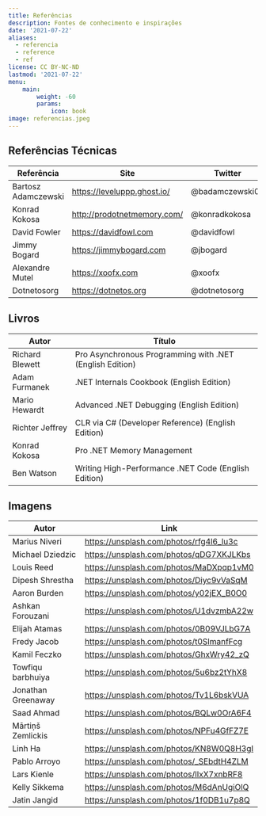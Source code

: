 ```yaml
---
title: Referências
description: Fontes de conhecimento e inspirações
date: '2021-07-22'
aliases:
  - referencia
  - reference
  - ref
license: CC BY-NC-ND
lastmod: '2021-07-22'
menu:
    main: 
        weight: -60
        params:
            icon: book
image: referencias.jpeg
---
```


## Referências Técnicas
|Referência|Site|Twitter|
|---|---|---|
|Bartosz Adamczewski|https://leveluppp.ghost.io/|@badamczewski01|
|Konrad Kokosa|http://prodotnetmemory.com/|@konradkokosa|
|David Fowler|https://davidfowl.com|@davidfowl|
|Jimmy Bogard|https://jimmybogard.com|@jbogard|
|Alexandre Mutel|https://xoofx.com|@xoofx|
|Dotnetosorg|https://dotnetos.org|@dotnetosorg|

## Livros
|Autor|Título|
|---|---|
|Richard Blewett|Pro Asynchronous Programming with .NET (English Edition)|
|Adam Furmanek|.NET Internals Cookbook (English Edition)|
|Mario Hewardt|Advanced .NET Debugging (English Edition)|
|Richter Jeffrey|CLR via C# (Developer Reference) (English Edition)|
|Konrad Kokosa|Pro .NET Memory Management|
|Ben Watson|Writing High-Performance .NET Code (English Edition)|

## Imagens
|Autor|Link|
|---|---|
|Marius Niveri|https://unsplash.com/photos/rfg4l6_lu3c|
|Michael Dziedzic|https://unsplash.com/photos/qDG7XKJLKbs|
|Louis Reed|https://unsplash.com/photos/MaDXpqp1vM0|
|Dipesh Shrestha|https://unsplash.com/photos/Diyc9vVaSqM|
|Aaron Burden|https://unsplash.com/photos/y02jEX_B0O0|
|Ashkan Forouzani|https://unsplash.com/photos/U1dvzmbA22w|
|Elijah Atamas|https://unsplash.com/photos/0B09VJLbG7A|
|Fredy Jacob|https://unsplash.com/photos/t0SlmanfFcg|
|Kamil Feczko|https://unsplash.com/photos/GhxWry42_zQ|
|Towfiqu barbhuiya|https://unsplash.com/photos/5u6bz2tYhX8|
|Jonathan Greenaway|https://unsplash.com/photos/Tv1L6bskVUA|
|Saad Ahmad|https://unsplash.com/photos/BQLw0OrA6F4|
|Mārtiņš Zemlickis|https://unsplash.com/photos/NPFu4GfFZ7E|
|Linh Ha|https://unsplash.com/photos/KN8W0Q8H3gI|
|Pablo Arroyo|https://unsplash.com/photos/_SEbdtH4ZLM|
|Lars Kienle|https://unsplash.com/photos/IlxX7xnbRF8|
|Kelly Sikkema|https://unsplash.com/photos/M6dAnUgiOlQ|
|Jatin Jangid|https://unsplash.com/photos/1f0DB1u7p8Q|
